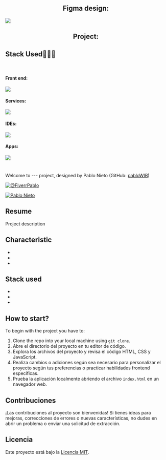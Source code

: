 <h2 align="center">Figma design: <a href=""></a></h2>

<img src="IMG/hero.jpg">

<h2 align="center">Project: <a href=""></a></h2>

<h2>Stack Used👨🏻‍💻</h2>
<br>
<h4>Front end: </h4>
<img src="https://skillicons.dev/icons?i=html,css,sass,js,jquery"/>

<h4>Services: </h4>
<img src="https://skillicons.dev/icons?i=git,github"/>

<h4>IDEs: </h4>
<img src="https://skillicons.dev/icons?i=vscode"/>

<h4>Apps:</h4>
<img src="https://skillicons.dev/icons?i=figma" />

<h1></h1>

<p>Welcome to --- project, designed by Pablo Nieto (GitHub: <a href="https://github.com/pabloWIB">pabloWIB</a>)</p>

<a href="https://www.fiverr.com/pablonietop" target="blank"><img align="center" src="https://img.shields.io/badge/fiverr-1DBF73?style=for-the-badge&logo=fiverr&logoColor=white" alt="@FiverrPablo"  /></a>

<a href="https://www.linkedin.com/in/pablo-nieto-perez-39a530292/" target="blank"><img align="center" src="https://img.shields.io/badge/LinkedIn-0077B5?style=for-the-badge&logo=linkedin&logoColor=white" alt="Pablo Nieto"/></a>

<h2>Resume</h2>

<p>Project description</p>

<h2>Characteristic</h2>

<ul>
    <li><strong></strong></li>
    <li><strong></strong></li>
    <li><strong></strong></li>
</ul>

<h2>Stack used</h2>

<ul>
    <li><strong></strong></li>
    <li><strong></strong></li>
    <li><strong></strong></li>
</ul>

<h2>How to start?</h2>

<p>To begin with the project you have to:</p>

<ol>
    <li>Clone the repo into your local machine using <code>git clone</code>.</li>
    <li>Abre el directorio del proyecto en tu editor de código.</li>
    <li>Explora los archivos del proyecto y revisa el código HTML, CSS y JavaScript.</li>
    <li>Realiza cambios o adiciones según sea necesario para personalizar el proyecto según tus preferencias o practicar habilidades frontend específicas.</li>
    <li>Prueba la aplicación localmente abriendo el archivo <code>index.html</code> en un navegador web.</li>
</ol>

<h2>Contribuciones</h2>

<p>¡Las contribuciones al proyecto son bienvenidas! Si tienes ideas para mejoras, correcciones de errores o nuevas características, no dudes en abrir un problema o enviar una solicitud de extracción.</p>

<h2>Licencia</h2>
<p>Este proyecto está bajo la <a href="LICENSE">Licencia MIT</a>.</p>
